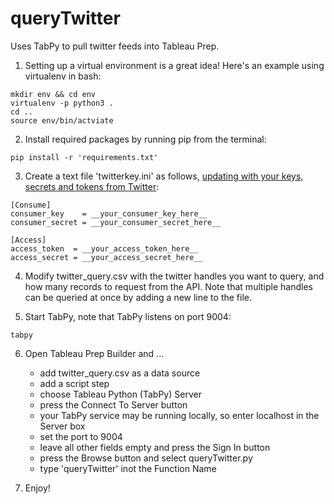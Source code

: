 # queryTwitter
Uses TabPy to pull twitter feeds into Tableau Prep.

1. Setting up a virtual environment is a great idea! Here's an example using virtualenv in bash:
```
mkdir env && cd env
virtualenv -p python3 .
cd ..
source env/bin/actviate
```

2. Install required packages by running pip from the terminal: 
```
pip install -r 'requirements.txt'
```
3. Create a text file 'twitterkey.ini' as follows, [updating with your keys, secrets and tokens from Twitter](https://developer.twitter.com/en/docs/authentication/oauth-1-0a):
```
[Consume]
consumer_key    = __your_consumer_key_here__
consumer_secret = __your_consumer_secret_here__

[Access]
access_token  = __your_access_token_here__
access_secret = __your_access_secret_here__
```
4. Modify twitter_query.csv with the twitter handles you want to query, and how many records to request from the API. Note that multiple handles can be queried at once by adding a new line to the file.

5. Start TabPy, note that TabPy listens on port 9004:
```
tabpy
```

6. Open Tableau Prep Builder and ...
    - add twitter_query.csv as a data source
    - add a script step
    - choose Tableau Python (TabPy) Server
    - press the Connect To Server button
    - your TabPy service may be running locally, so enter localhost in the Server box
    - set the port to 9004
    - leave all other fields empty and press the Sign In button
    - press the Browse button and select queryTwitter.py
    - type 'queryTwitter' inot the Function Name

7. Enjoy!
